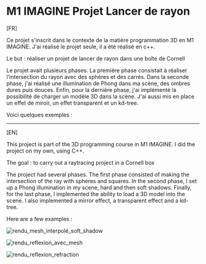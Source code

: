 # M1 IMAGINE Projet Lancer de rayon

[FR]

Ce projet s'inscrit dans le contexte de la matière programmation 3D en M1 IMAGINE. J'ai réalisé le projet seule, il a été réalisé en c++. 

Le but : réaliser un projet de lancer de rayon dans une boîte de Cornell

Le projet avait plusieurs phases. La première phase consistait à réaliser l'intersection du rayon avec des sphères et des carrés.
Dans la seconde phase, j'ai réalisé une illumination de Phong dans ma scène, des ombres dures puis douces.
Enfin, pour la dernière phase, j'ai implémenté la possibilité de charger un modèle 3D dans la scène. J'ai aussi mis en place un effet de miroir, un effet transparent et un kd-tree.

Voici quelques exemples : 

***

[EN]

This project is part of the 3D programming course in M1 IMAGINE. I did the project on my own, using C++. 

The goal : to carry out a raytracing project in a Cornell box

The project had several phases. The first phase consisted of making the intersection of the ray with spheres and squares.
In the second phase, I set up a Phong illumination in my scene, hard and then soft shadows.
Finally, for the last phase, I implemented the ability to load a 3D model into the scene. I also implemented a mirror effect, a transparent effect and a kd-tree.

Here are a few examples : 

![rendu_mesh_interpolé_soft_shadow](https://github.com/LeaSerrano/M1-IMAGINE-Prog3D-LancerRayon/assets/113998552/86ba3a8d-ac41-452a-8e20-dc8e5f8dd78a)

![rendu_reflexion_avec_mesh](https://github.com/LeaSerrano/M1-IMAGINE-Prog3D-LancerRayon/assets/113998552/ff4c7f08-d290-480b-ac71-0bebd166ad85)

![rendu_reflexion_refraction](https://github.com/LeaSerrano/M1-IMAGINE-Prog3D-LancerRayon/assets/113998552/eca1a73e-8065-4e0b-99a2-7b5b45c05b48)
